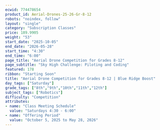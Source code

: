 ```yaml
---
ecwid: 774478654
product_id: Aerial-Drones-25-26-Gr-8-12
robots: "noindex, follow"
layout: "single"
category: "Subscription Classes"
price: 189.9905
weight: "53"
start_date: "2025-10-05"
end_date: "2026-05-28"
start_time: "4:30"
end_time: "6:00"
page_title: "Aerial Drone Competition for Grades 8-12"
page_subtitle: "Sky High Challenge: Piloting and Coding"
featured: 178
ribbon: "Starting Soon"
title: "Aerial Drone Competition for Grades 8-12 | Blue Ridge Boost"
day_tags: ["Saturday"]
grade_tags: ["8th","9th","10th","11th","12th"]
subject_tags: ["Robotics"]
difficulty: "Competition"
attributes:
- name: "Class Meeting Schedule"
  value: "Saturdays 4:30 - 6:00"
- name: "Offering Period"
  value: "October 5, 2025 to May 28, 2026"
---
```

